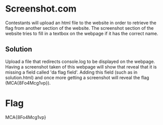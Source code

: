 # Screenshot.com #

Contestants will upload an html file to the website in order to retrieve the flag from another section of the website.
The screenshot section of the website tries to fill in a textbox on the webpage if it has the correct name.


## Solution ##

Upload a file that redirects console.log to be displayed on the webpage.
Having a screenshot taken of this webpage will show that reveal that it is missing a field called 'da flag field'.
Adding this field (such as in solution.html) and once more getting a screenshot will reveal the flag (MCA{8Fo4Mcg1vp}).

# Flag #
MCA{8Fo4Mcg1vp}